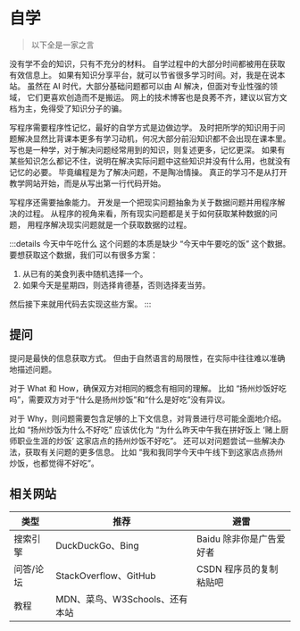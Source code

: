 # 自学

> 以下全是一家之言

没有学不会的知识，只有不充分的材料。
自学过程中的大部分时间都被用在获取有效信息上。
如果有知识分享平台，就可以节省很多学习时间。<Hide>对，我是在说本站。</Hide>
虽然在 AI 时代，大部分基础问题都可以由 AI 解决，但面对专业性强的领域，
它们更喜欢创造而不是搬运。
网上的技术博客也是良莠不齐，建议以官方文档为主，免得受了知识分子的骗。

写程序需要程序性记忆，最好的自学方式是边做边学。
及时把所学的知识用于问题解决显然比背课本更多有学习动机，何况大部分前沿知识都不会出现在课本里。
写也是一种学，对于解决问题经常用到的知识，则复述更多，记忆更深。
如果有某些知识怎么都记不住，说明在解决实际问题中这些知识并没有什么用，也就没有记忆的必要。
毕竟编程是为了解决问题，不是陶冶情操。
真正的学习不是从打开教学网站开始，而是从写出第一行代码开始。

写程序还需要抽象能力。
开发是一个把现实问题抽象为关于数据问题并用程序解决的过程。
从程序的视角来看，所有现实问题都是关于如何获取某种数据的问题，
用程序解决现实问题就是一个获取数据的过程。

:::details 今天中午吃什么
这个问题的本质是缺少 “今天中午要吃的饭” 这个数据。
要想获取这个数据，我们可以有很多方案：

1. 从已有的美食列表中随机选择一个。
2. 如果今天是星期四，则选择肯德基，否则选择麦当劳。

然后接下来就用代码去实现这些方案。
:::

## 提问

提问是最快的信息获取方式。
但由于自然语言的局限性，在实际中往往难以准确地描述问题。

对于 What 和 How，确保双方对相同的概念有相同的理解。
比如 “扬州炒饭好吃吗”，需要双方对于“什么是扬州炒饭”和“什么是好吃”没有异议。

对于 Why，则问题需要包含足够的上下文信息，对背景进行尽可能全面地介绍。
比如 “扬州炒饭为什么不好吃” 应该优化为
“为什么昨天中午我在拼好饭上 ‘赌上厨师职业生涯的炒饭’ 这家店点的扬州炒饭不好吃”。
还可以对问题尝试一些解决办法，获取有关问题的更多信息。
比如 “我和我同学今天中午线下到这家店点扬州炒饭，也都觉得不好吃”。

## 相关网站

| 类型      | 推荐                                        | 避雷                                  |
| --------- | ------------------------------------------- | ------------------------------------- |
| 搜索引擎  | DuckDuckGo、Bing                            | Baidu <Hide>除非你是广告爱好者</Hide> |
| 问答/论坛 | StackOverflow、GitHub                       | CSDN <Hide>程序员的复制粘贴吧</Hide>  |
| 教程      | MDN、菜鸟、W3Schools、<Hide>还有本站</Hide> |                                       |
